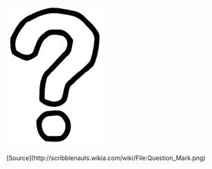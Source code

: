 ![QA](./_Assets/images/QA.png)

<div class="source">[Source](http://scribblenauts.wikia.com/wiki/File:Question_Mark.png)</div>